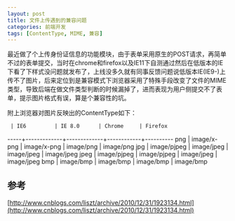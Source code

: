```yaml
---
layout: post
title: 文件上传遇到的兼容问题
categories: 前端开发
tags: [ContentType, MIME, 兼容]
---
```

最近做了个上传身份证信息的功能模块，由于表单采用原生的POST请求，再简单不过的表单提交，当时在chrome和firefox以及IE11下自测通过然后在低版本的IE下看了下样式没问题就发布了，上线没多久就有同事反馈问题说低版本IE(IE9-)上传不了图片，后来定位到是兼容模式下浏览器采用了特殊手段改变了文件的MIME类型，导致后端在做文件类型判断的时候漏掉了，进而表现为用户侧提交不了表单，提示图片格式有误，算是个兼容性的坑。

附上浏览器对图片反映出的ContentType如下：

     | IE6         | IE 8.0      | Chrome     | Firefox
-----+-------------+-------------+------------+----------
png  | image/x-png | image/x-png | image/png  | image/png
jpg  | image/pjpeg | image/jpeg  | image/jpeg | image/jpeg
jpeg | image/pjpeg | image/pjpeg | image/jpeg | image/jpeg
bmp  | image/bmp   | image/bmp   | image/bmp  | image/bmp

## 参考 ##
[http://www.cnblogs.com/liszt/archive/2010/12/31/1923134.html](http://www.cnblogs.com/liszt/archive/2010/12/31/1923134.html)